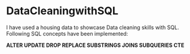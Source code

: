 # DataCleaningwithSQL

I have used a housing data to showcase Data cleaning skills with SQL.
Following SQL concepts have been implemented:

**ALTER 
UPDATE
DROP
REPLACE
SUBSTRINGS
JOINS
SUBQUERIES
CTE**
